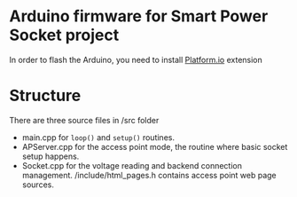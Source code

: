 # Arduino firmware for Smart Power Socket project
In order to flash the Arduino, you need to install [Platform.io](https://platformio.org/) extension

# Structure
There are three source files in /src folder
 - main.cpp for `loop()` and `setup()` routines.
 - APServer.cpp for the access point mode, the routine where basic socket setup happens.
 - Socket.cpp for the voltage reading and backend connection management.
/include/html_pages.h contains access point web page sources.